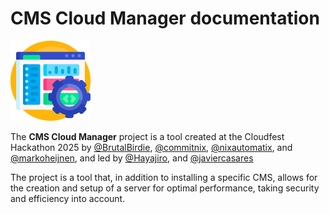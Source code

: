 # CMS Cloud Manager documentation

<img src="https://raw.githubusercontent.com/cmscloudmanager/docs/refs/heads/main/image/cmscloudmanager.png" alt="CMS Cloud Manager" width="128">

The **CMS Cloud Manager** project is a tool created at the Cloudfest Hackathon 2025 by [@BrutalBirdie](https://github.com/BrutalBirdie), [@commitnix](https://github.com/commitnix), [@nixautomatix](https://github.com/nixautomatix), and [@markoheijnen](https://github.com/markoheijnen), and led by [@Hayajiro](https://github.com/Hayajiro), and [@javiercasares](https://github.com/javiercasares)

The project is a tool that, in addition to installing a specific CMS, allows for the creation and setup of a server for optimal performance, taking security and efficiency into account.
